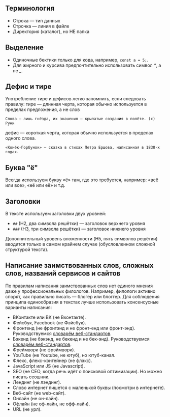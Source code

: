 ## Терминология

* Строка — тип данных
* Строчка — линия в файле
* Директория (каталог), но НЕ папка

## Выделение

* Одиночные бектики только для кода, например, `const a = 5;`.
* Для жирного и курсива предпочтительно использовать символ _*_, а не *_*.

## Дефис и тире

Употребление тире и дефисов легко запомнить, если следовать правилу: тире — длинная черта, которая обычно используется в пределах предложения, а не слов

```
Слова — лишь гнёзда, их значения — крылатые создания в полёте. (c) Руми
```

дефис — короткая черта, которая обычно используется в пределах одного слова.

```
«Конёк-Горбунок» — сказка в стихах Петра Ершова, написанная в 1830-х годах.
```

## Буква "ё"

Всегда используем букву «ё» там, где это требуется, например: «всё или все», «её или её» и т.д.

## Заголовки

В тексте используем заголовки двух уровней:

* `##` (H2, два символа решётки) — заголовок верхнего уровня
* `###` (H3, три символа решётки) — заголовок нижнего уровня

Дополнительный уровень вложенности (H5, пять символов решётки) вводится только в самом крайнем случае (обусловленном сложной структурой текста).

## Написание заимствованных слов, сложных слов, названий сервисов и сайтов

По правилам написания заимствованных слов нет единого мнения даже у профессиональных филологов. Например, филологи активно спорят, как правильно писать — блогер или блоггер. Для соблюдения принципа единообразия в текстах лучше использовать консенсусные варианты написания:

* ВКонтакте или ВК (не Вконтакте).
* Фейсбук, Facebook (не Фэйсбук).
* Фронтенд (не фронтэнд и не фронт-енд или фронт-энд). Руководствуемся [словарём веб-стандартов](https://github.com/web-standards-ru/dictionary/blob/master/dictionary.md#front-end).
* Бэкенд (не бэкэнд, не бекенд и не бек-энд). Руководствуемся [словарём веб-стандартов](https://github.com/web-standards-ru/dictionary/blob/master/dictionary.md#back-end).
* Фреймворк (не фрэймворк).
* YouTube (не Youtube, не ютуб), но ютуб-канал. 
* Флекс, флекс-контейнер (не флэкс).
* JavaScript или JS (не Javascript).
* SEO (не СЕО, когда речь идёт о поисковой оптимизации). Но можно писать сеошник.
* Лендинг (не лэндинг).
* Слово интернет пишется с маленькой буквы (посмотри в интернете). 
* Веб-сайт (не web-сайт).
* Онлайн (не он-лайн).
* Офлайн (не оф-лайн, не офф-лайн).
* URL (не урл).
